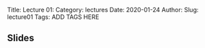 Title: Lecture 01:
Category: lectures
Date: 2020-01-24
Author: 
Slug: lecture01
Tags: ADD TAGS HERE


## Slides
<!-- - [PDF | Lecture 1: Description]({attach}presentation/Lecture1_Data.pdf) -->